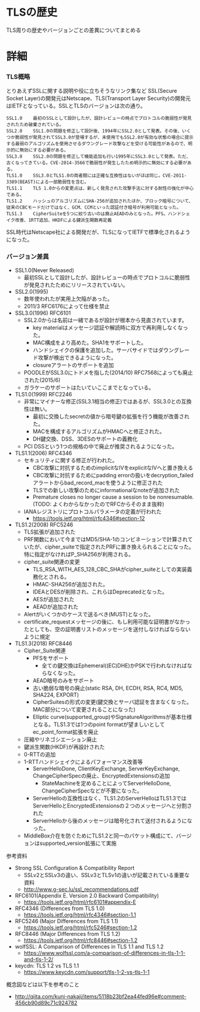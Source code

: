 # TLSの歴史
TLS周りの歴史やバージョンごとの差異についてまとめる

# 詳細
### TLS概略

とりあえずSSLに関する説明や役に立ちそうなリンク集など
SSL(Secure Socket Layer)の開発元はNetscape、TLS(Transport Layer Security)の開発元はIETFとなっている。SSLとTLSのバージョンは次の通り。
```
SSL1.0    最初のSSLとして設計したが、設計レビューの時点でプロトコルの脆弱性が発見されたため破棄されている。
SSL2.0    SSL1.0の問題を修正して設計後、1994年にSSL2.0として発表。その後、いくつか脆弱性が発見されてSSL3.0が登場するが、未使用でもSSL2.0が有効な状態の場合に提示する最弱のアルゴリズムを使用させるダウングレード攻撃などを受ける可能性があるので、明示的に無効にする必要がある。
SSL3.0    SSL2.0の問題を修正して機能追加も行い1995年にSSL3.0として発表。ただ、古くなってきている。CVE-2014-3566で脆弱性が発生したため明示的に無効にする必要がある。
TLS1.0    SSL3.0とTLS1.0の両者間には正確な互換性はないがほぼ同じ。CVE-2011-3389(BEAST)による一部脆弱性を含む。
TLS1.1    TLS 1.0からの変更点は、新しく発見された攻撃手法に対する耐性の強化が中心である。
TLS1.2    ハッシュのアルゴリズムにSHA-256が追加されたほか、ブロック暗号について、従来のCBCモードだけではなく、GCM、CCMといった認証付き暗号が利用可能となった。
TLS1.3    CipherSuiteを5つに絞り古いのは廃止AEADのみとなった。PFS。ハンドシェイク改善、1RTT追加、HKDFによる鍵派生関数再定義
```

SSL時代はNetscape社による開発だが、TLSになってIETFで標準化されるようになった。

### バージョン差異
- SSL1.0(Never Released)
  - 最初SSLとして設計したが、設計レビューの時点でプロトコルに脆弱性が発見されたためにリリースされていない。
- SSL2.0(1995)
  - 数年使われたが実用上欠陥があった。
  - 2011/3 RFC6176によって仕様を禁止
- SSL3.0(1996) RFC6101
  - SSL2.0からは名前は一緒であるが設計が根本から見直されています。
    - key materialはメッセージ認証や解読時に双方で再利用しなくなった。
    - MAC構成をより高めた。SHA1をサポートした。
    - ハンドシェイクの保護を追加した。サーバサイドではダウングレード攻撃が検出できるようになった。
    - closureアラートのサポートを追加
  - POODLEがSSL3.0にトドメを指した(2014/10) RFC7568によっても廃止された(2015/6)
  - ガラケーのサポートはたいていここまでとなっている。
- TLS1.0(1999) RFC2246
  - 非常にマイナーな修正(SSL3.1相当の修正)ではあるが、SSL3.0との互換性は無い。
    - 最初に交換したsecretの値から暗号鍵の拡張を行う機能が改善された。
    - MACを構成するアルゴリズムがHMACへと修正された。
    - DH鍵交換、DSS、3DESのサポートの義務化
  - PCI DSSという1つの規格の中で廃止が推奨されるようになった。
- TLS1.1(2006) RFC4346
  - セキュリティに関する修正が行われた。
    - CBC攻撃に対抗するためのimplicitなIVをexplicitなIVへと置き換える
    - CBC攻撃に対抗するためにpadding errorの扱いをdecryption_failedアラートからbad_record_macを使うように修正された
    - TLSでの新しい攻撃のためにinformationalなnoteが追加された
    - Premature closes no longer cause a session to be nonresumable. (TODO: よくわからなかったのでRFCからそのまま抜粋)
  - IANAレジストリにプロトコルパラメータの定義が行われた
    - https://tools.ietf.org/html/rfc4346#section-12
- TLS1.2(2008) RFC5246
  - TLS拡張が追加された
  - PRF関数において今まではMD5/SHA-1のコンビネーションで計算されていたが、cipher_suiteで指定されたPRFに置き換えられることになった。特に指定がなければP_SHA256が利用される。
  - cipher_suite関連の変更
    - TLS_RSA_WITH_AES_128_CBC_SHAがcipher_suiteとしての実装義務化とされる。
    - HMAC-SHA256が追加された。
    - IDEAとDESが削除され、これらはDeprecatedとなった。
    - AESが追加された
    - AEADが追加された
  - Alertがいくつかのケースで送るべき(MUST)となった。
  - certificate_requestメッセージの後に、もし利用可能な証明書がなかったとしても、空の証明書リストのメッセージを送付しなければならないように規定
- TLS1.3(2018) RFC8446
  - Cipher_Suite関連
    - PFSをサポート
      - 全ての鍵交換はEphemeral((EC)DHE)かPSKで行われなければならなくなった。
    - AEAD暗号のみをサポート
    - 古い脆弱な暗号の廃止(static RSA, DH, ECDH, RSA, RC4, MD5, SHA224, EXPORT)
    - CipherSuitesの形式の変更(鍵交換とサーバ認証を含まなくなった。MAC部分について変更されることになった)
    - Elliptic curve(supported_group)やSignatureAlgorithmsが基本仕様となる。TLS1.3では1つのpoint formatが望ましいとしてec_point_format拡張を廃止
  - 圧縮やリネゴシエーション廃止
  - 鍵派生関数(HKDF)が再設計された
  - 0-RTTの追加
  - 1-RTTハンドシェイクによるパフォーマンス改善等
    - ServerHelloDone, ClientKeyExchange, ServerKeyExchange, ChangeCipherSpecの廃止、EncryptedExtensionsの追加
      - StateMachineを定めることによってServerHelloDone, ChangeCipherSpecなどが不要になった。
    - ServerHelloの互換性はなく、TLS1.2のServerHelloはTLS1.3ではServerHelloとEncryptedExtensionsの２つのメッセージへと分割された
    - ServerHelloから後のメッセージは暗号化されて送付されるようになった。
  - MiddleBox介在を防ぐためにTLS1.2と同一のパケット構成にて、バージョンはsupported_version拡張にて実施

参考資料
- Strong SSL Configuration & Compatibility Report
  - SSLv2とSSLv3の違い、SSLv3とTLSv1の違いが記載されている重要な資料
  - http://www.g-sec.lu/ssl_recommendations.pdf
- RFC6101(Appendix E.  Version 2.0 Backward Compatibility)
  - https://tools.ietf.org/html/rfc6101#appendix-E
- RFC4346 (Differences from TLS 1.0)
  - https://tools.ietf.org/html/rfc4346#section-1.1
- RFC5246 (Major Differences from TLS 1.1)
  - https://tools.ietf.org/html/rfc5246#section-1.2
- RFC8446 (Major Differences from TLS 1.2)
  - https://tools.ietf.org/html/rfc8446#section-1.2
- wolfSSL: A Comparison of Differences in TLS 1.1 and TLS 1.2
  - https://www.wolfssl.com/a-comparison-of-differences-in-tls-1-1-and-tls-1-2/
- keycdn: TLS 1.2 vs TLS 1.1
  - https://www.keycdn.com/support/tls-1-2-vs-tls-1-1

概念図などは以下を参考のこと
- http://qiita.com/kuni-nakaji/items/5118b23bf2ea44fed96e#comment-456cb90d89c71c924782


